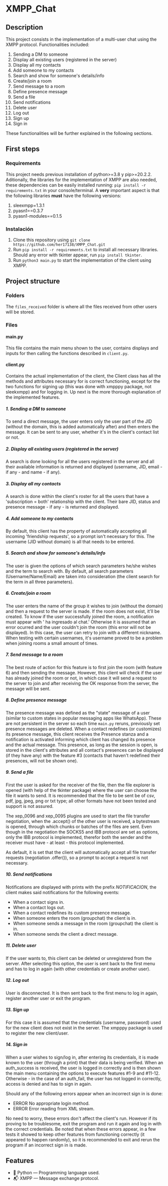 # XMPP_Chat
 
 
## Description

This project consists in the implementation of a multi-user chat using the XMPP protocol. Functionalities included:
 1. Sending a DM to someone
 2. Display all existing users (registered in the server)
 3. Display all my contacts
 4. Add someone to my contacts                    
 5. Search and show for someone's details/info
 6. Create/join a room
 7. Send message to a room
 8. Define presence message
 9. Send a file
 10. Send notifications
 11. Delete user                  
 12. Log out
 13. Sign up
 14. Sign in

These functionalities will be further explained in the following sections.

## First steps

### Requirements

This project needs previous installation of python>=3.8 y pip>=20.2.2. Aditionally, the libraries for the implementation of XMPP are also needed, these dependencies can be easily installed running: `pip install -r requirements.txt` in your console/terminal. A **very** important aspect is that the following libraries **must** have the following versions:
1. sleexmpp=1.3.1
2. pyasn1==0.3.7
3. pyasn1-modules==0.1.5

### Instalación

1. Clone this repository using `git clone https://github.com/her17138/XMPP_Chat.git`
2. Run `pip install -r requirements.txt` to install all necessary libraries. Should any error with tkinter appear, run `pip install tkinter`.
3. Run `python3 main.py` to start the implementation of the client using XMPP.

## Project structure

### Folders

The `files_received` folder is where all the files received from other users will be stored. 

### Files
#### main.py

This file contains the main menu shown to the user, contains displays and inputs for then calling the functions described in `client.py`.

#### client.py

Contains the actual implementation of the client, the Client class has all the methods and attributes necessary for is correct functioning, except for the two functions for signing up (this was done with xmpppy package, not sleekxmpp) and for logging in. Up next is the more thorough explanation of the implemented features. 

##### 1. Sending a DM to someone

To send a direct message, the user enters only the user part of the JID (without the domain, this is added automatically after) and then enters the message. It can be sent to any user, whether it's in the client's contact list or not. 

##### 2. Display all existing users (registered in the server)

A search is done looking for all the users registered in the server and all their available information is returned and displayed (username, JID, email - if any - and name - if any). 

##### 3. Display all my contacts

A search is done within the client's roster for all the users that have a 'subscription = both' relationship with the client. Their bare JID, status and presence message - if any - is returned and displayed. 

##### 4. Add someone to my contacts                    

By default, this client has the property of automatically accepting all incoming 'friendship requests', so a prompt isn't necessary for this. The username (JID without domain) is all that needs to be entered. 

##### 5. Search and show for someone's details/info

The user is given the options of which search parameters he/she wishes and the term to search with. By default, all search parameters (Username/Name/Email) are taken into consideration (the client search for the term in all three parameters).

##### 6. Create/join a room

The user enters the name of the group it wishes to join (without the domain) and then a request to the server is made. If the room does not exist, it'll be created. To know if the user successfully joined the room, a notification must appear with '<this client username> ha ingresado al chat.' Otherwise it is assumed that an error ocurred and the user couldn't join the room (this error will not be displayed). In this case, the user can retry to join with a different nickname. When testing with certain usernames, it's username proved to be a problem when joining rooms a small amount of times. 

##### 7. Send message to a room

The best route of action for this feature is to first join the room (with feature 6) and then sending the message. However, this client will check if the user has already joined the room or not, in which case it will send a request to the server to join and after receiving the OK response from the server, the message will be sent. 

##### 8. Define presence message

The presence message was defined as the "state" message of a user (similar to custom states in popular messaging apps like WhatsApp). These are not persistent in the server so each time `main.py` reruns, previously set presence messages are deleted. When a contact redefines (or customizes) its presence message, this client receives the Presence stanza and a notification is activated informing which client has changed its presence and the actual message. This presence, as long as the session is open, is stored in the client's attributes and all contact's presences can be displayed (if they have any) with the feature #3 (contacts that haven't redefined their presences, will not be shown one).

##### 9. Send a file

First the user is asked for the receiver of the file, then the file explorer is opened (with help of the tkinter package) where the user can choose the file it wants to send. It is recommended that the file to be sent be of csv, pdf, jpg, jpeg, png or txt type; all other formats have not been tested and support is not assured. 

The xep_0096 and xep_0095 plugins are used to start the file transfer negotiation, when the .accept() of the other user is received, a bytestream is opened, through which chunks or batches of the files are sent. Even though in the negotiation the SOCKS5 and IBB protocol are set as options, only the IBB protocol is implemented, therefor both the sender and the receiver must have - at least - this protocol implemented. 

As default, it is set that the client will automatically accept all file transfer requests (negotiation .offer()), so a prompt to accept a request is not necessary. 

##### 10. Send notifications

Notifications are displayed with prints with the prefix *NOTIFICACION*, the client makes said notifications for the following events:
- When a contact signs in. 
- When a contact logs out. 
- When a contact redefines its custom presence message. 
- When someone enters the room (groupchat) the client is in. 
- When someone sends a message in the room (groupchat) the client is in. 
- When someone sends the client a direct message.  


##### 11. Delete user                  

If the user wants to, this client can be deleted or unregistered from the server. After selecting this option, the user is sent back to the first menu and has to log in again (with other credentials or create another user).

##### 12. Log out

User is disconnected. It is then sent back to the first menu to log in again, register another user or exit the program. 

##### 13. Sign up

For this case it is assumed that the credentials (username, password) used for the new client does not exist in the server. The xmpppy package is used to register the new client/user. 

##### 14. Sign in

When a user wishes to sign/log in, after entering its credentials, it is made known to the user (through a print) that their data is being verified. When an auth_success is received, the user is logged in correctly and is then shown the main menu containing the options to execute features #1-9 and #11-12. Otherwise - in the case of an auth_fail, the user has not logged in correctly, access is denied and has to sign in again. 

Should any of the following errors appear when an incorrect sign in is done:
- ERROR    No appropriate login method.
- ERROR    Error reading from XML stream.

No need to worry, these errors don't affect the client's run. However if its proving to be troublesome, exit the program and run it again and log in with the correct credentials. Be noted that when these errors appear, in a few tests it showed to keep other features from functioning correctly (it appeared to happen randomly), so it is recommended to exit and rerun the program if an incorrect sign in is made. 

## Features
- 🐍 Python — Programming language used. 
- 📬 XMPP  — Message exchange protocol.


